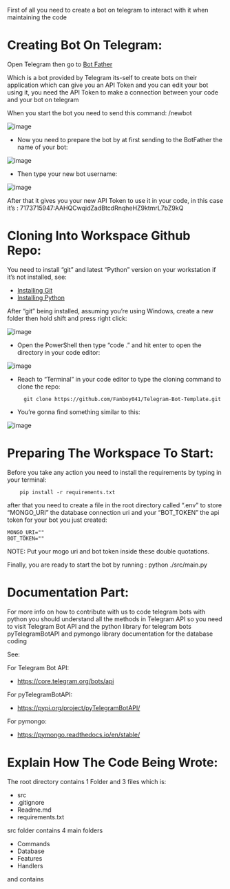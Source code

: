 First of all you need to create a bot on telegram to interact with it when maintaining the code

# Creating Bot On Telegram:
Open Telegram then go to [Bot Father](https://t.me/BotFather) 

Which is a bot provided by Telegram its-self to create bots on their application which can give you an API Token and you can edit your bot using it, you need the API Token to make a connection between your code and your bot on telegram

When you start the bot you need to send this command: /newbot

![image](https://github.com/Fanboy041/Telegram-Bot-Template/assets/163625032/d52fa285-d8e6-4450-b7c7-b355d980c4b1)


- Now you need to prepare the bot by at first sending to the BotFather the name of your bot:

![image](https://github.com/Fanboy041/Telegram-Bot-Template/assets/163625032/ace1f19e-3605-44ac-97fe-346bfa664a8f)

- Then type your new bot username:

![image](https://github.com/Fanboy041/Telegram-Bot-Template/assets/163625032/709e16e5-3b59-4eac-9259-bc880ea635ca)


After that it gives you your new API Token to use it in your code, 
in this case it’s : 7173715947:AAHQCwqidZadBtcdRnqheHZ9ktmrL7bZ9kQ


# Cloning Into Workspace Github Repo:
You need to install “git” and latest “Python” version on your workstation if it’s not installed, see:
-	[Installing Git](https://git-scm.com/book/en/v2/Getting-Started-Installing-Git)
-	[Installing Python](https://python.org/downloads/)

After “git” being installed, assuming you’re using Windows, create a new folder then hold shift and press right click:

![image](https://github.com/Fanboy041/Telegram-Bot-Template/assets/163625032/d2bbe1be-d81f-4dcd-8c49-3ee0a7baacad)

- Open the PowerShell then type “code .” and hit enter to open the directory in your code editor:

![image](https://github.com/Fanboy041/Telegram-Bot-Template/assets/163625032/de0ed58a-fb15-4bb9-ad6d-3451117ca4de)

- Reach to “Terminal” in your code editor to type the cloning command to clone the repo:

        git clone https://github.com/Fanboy041/Telegram-Bot-Template.git

- You’re gonna find something similar to this:

![image](https://github.com/Fanboy041/Telegram-Bot-Template/assets/163625032/d2fb100e-4d07-4454-8118-ac54314061e8)

# Preparing The Workspace To Start:
Before you take any action you need to install the requirements by typing in your terminal:

        pip install -r requirements.txt

after that you need to create a file in the root directory called “.env” to store “MONGO_URI” the database connection uri and your “BOT_TOKEN” the api token for your bot you just created:

    MONGO_URI=""
    BOT_TOKEN=""

NOTE: Put your mogo uri and bot token inside these double quotations.

Finally, you are ready to start the bot by running :
python ./src/main.py

# Documentation Part:
For more info on how to contribute with us to code telegram bots with python you should understand all the methods in Telegram API so you need to visit Telegram Bot API and the python library for telegram bots pyTelegramBotAPI and pymongo library documentation for the database coding

See:

For Telegram Bot API:
-	https://core.telegram.org/bots/api


For pyTelegramBotAPI:
-	https://pypi.org/project/pyTelegramBotAPI/


For pymongo:
-	https://pymongo.readthedocs.io/en/stable/

# Explain How The Code Being Wrote:
The root directory contains 1 Folder and 3 files which is:

- src
- .gitignore
- Readme.md
- requirements.txt

src folder contains 4 main folders

- Commands
- Database
- Features
- Handlers

and contains 
